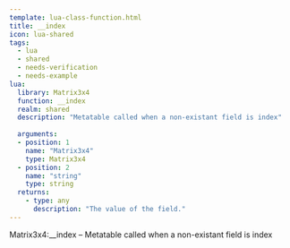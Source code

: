 ```yaml
---
template: lua-class-function.html
title: __index
icon: lua-shared
tags:
  - lua
  - shared
  - needs-verification
  - needs-example
lua:
  library: Matrix3x4
  function: __index
  realm: shared
  description: "Metatable called when a non-existant field is index"
  
  arguments:
  - position: 1
    name: "Matrix3x4"
    type: Matrix3x4
  - position: 2
    name: "string"
    type: string
  returns:
    - type: any
      description: "The value of the field."
---
```


<div class="lua__search__keywords">
Matrix3x4:__index &#x2013; Metatable called when a non-existant field is index
</div>
